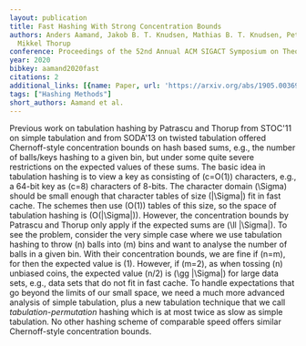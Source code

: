 ```yaml
---
layout: publication
title: Fast Hashing With Strong Concentration Bounds
authors: Anders Aamand, Jakob B. T. Knudsen, Mathias B. T. Knudsen, Peter M. R. Rasmussen,
  Mikkel Thorup
conference: Proceedings of the 52nd Annual ACM SIGACT Symposium on Theory of Computing
year: 2020
bibkey: aamand2020fast
citations: 2
additional_links: [{name: Paper, url: 'https://arxiv.org/abs/1905.00369'}]
tags: ["Hashing Methods"]
short_authors: Aamand et al.
---
```

Previous work on tabulation hashing by Patrascu and Thorup from STOC'11 on
simple tabulation and from SODA'13 on twisted tabulation offered Chernoff-style
concentration bounds on hash based sums, e.g., the number of balls/keys hashing
to a given bin, but under some quite severe restrictions on the expected values
of these sums. The basic idea in tabulation hashing is to view a key as
consisting of \(c=O(1)\) characters, e.g., a 64-bit key as \(c=8\) characters of
8-bits. The character domain \(\Sigma\) should be small enough that character
tables of size \(|\Sigma|\) fit in fast cache. The schemes then use \(O(1)\) tables
of this size, so the space of tabulation hashing is \(O(|\Sigma|)\). However, the
concentration bounds by Patrascu and Thorup only apply if the expected sums are
\(\ll |\Sigma|\).
  To see the problem, consider the very simple case where we use tabulation
hashing to throw \(n\) balls into \(m\) bins and want to analyse the number of
balls in a given bin. With their concentration bounds, we are fine if \(n=m\),
for then the expected value is \(1\). However, if \(m=2\), as when tossing \(n\)
unbiased coins, the expected value \(n/2\) is \(\gg |\Sigma|\) for large data sets,
e.g., data sets that do not fit in fast cache.
  To handle expectations that go beyond the limits of our small space, we need
a much more advanced analysis of simple tabulation, plus a new tabulation
technique that we call *tabulation-permutation* hashing which is at most
twice as slow as simple tabulation. No other hashing scheme of comparable speed
offers similar Chernoff-style concentration bounds.